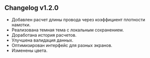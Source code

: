 ## Changelog v1.2.0
 - Добавлен расчет длины провода через коэффициент плотности намотки.
 - Реализована темная тема с локальным сохранением.
 - Доработана история расчетов.
 - Улучшена валидация данных.
 - Оптимизирован интерфейс для разных экранов.
 - Изменены цвета.
